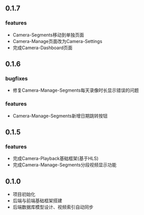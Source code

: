 ## 0.1.7

### features

- Camera-Segments移动到单独页面
- Camera-Manage页面改为Camera-Settings
- 完成Camera-Dashboard页面

## 0.1.6

### bugfixes

- 修复Camera-Manage-Segments每天录像时长显示错误的问题

### features

- Camera-Manage-Segments新增日期跳转按钮

## 0.1.5

### features

- 完成Camera-Playback基础框架(基于HLS)
- 完成Camera-Manage-Segments分段视频显示功能

## 0.1.0

- 项目初始化
- 后端与前端基础框架搭建
- 后端数据库模型设计、视频索引自动同步